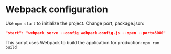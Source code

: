 # Webpack configuration


Use `npm start` to initialize the project.
Change port, package.json:
```json
"start": "webpack serve --config webpack.config.js --open --port=8080"
```

This script uses Webpack to build the application for production: `npm run build`